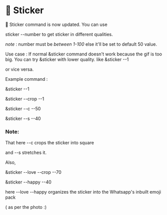 # 🍂 Sticker

🍂 Sticker command is now updated. You can use

sticker --number to get sticker in different qualities.<br>

*note* : number must be *between 1-100* else it'll be set to default 50 value.<br>

Use case : If normal &sticker command doesn't work because the gif is too big. You can try &sticker with lower quality. like &sticker --1

or vice versa.<br>

Example command :<br>

&sticker --1<br>

&sticker --crop --1<br>

&sticker --c --50<br>

&sticker --s --40<br>

### Note:<br>

That here --c crops the sticker into square<br>

and --s stretches it.<br>

Also,

&sticker --love --crop --70<br>

&sticker --happy --40<br>

here --love --happy organizes the sticker into the Whatsapp's inbuilt emoji pack

( as per the photo :)
